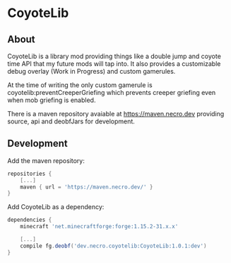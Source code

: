 # CoyoteLib

## About

CoyoteLib is a library mod providing things like a double jump and coyote time API that my future mods will tap into. It also provides a customizable debug overlay (Work in Progress) and custom gamerules.

At the time of writing the only custom gamerule is coyotelib:preventCreeperGriefing which prevents creeper griefing even when mob griefing is enabled.

There is a maven repository avaiable at https://maven.necro.dev providing source, api and deobfJars for development.

## Development

Add the maven repository:
```groovy
repositories {
    [...]
    maven { url = 'https://maven.necro.dev/' }
}
```
Add CoyoteLib as a dependency:
```groovy
dependencies {
    minecraft 'net.minecraftforge:forge:1.15.2-31.x.x'

    [...]
    compile fg.deobf('dev.necro.coyotelib:CoyoteLib:1.0.1:dev')
}
```